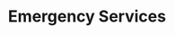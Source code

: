 ---
title: Emergency Services
description: This page contains information about emergency services for the Leosian island.
---